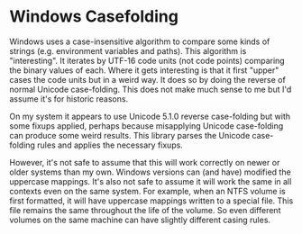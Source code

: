 # Windows Casefolding

Windows uses a case-insensitive algorithm to compare some kinds of strings (e.g. environment variables and paths).
This algorithm is "interesting". It iterates by UTF-16 code units (not code points) comparing the binary values of each. Where it gets interesting is that it first "upper" cases the code units but in a weird way. It does so by doing the reverse of normal Unicode case-folding. This does not make much sense to me but I'd assume it's for historic reasons.

On my system it appears to use Unicode 5.1.0 reverse case-folding but with some fixups applied, perhaps because misapplying Unicode case-folding can produce some weird results. This library parses the Unicode case-folding rules and applies the necessary fixups.

However, it's not safe to assume that this will work correctly on newer or older systems than my own. Windows versions can (and have) modified the uppercase mappings. It's also not safe to assume it will work the same in all contexts even on the same system. For example, when an NTFS volume is first formatted, it will have uppercase mappings written to a special file. This file remains the same throughout the life of the volume. So even different volumes on the same machine can have slightly different casing rules.
